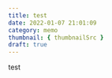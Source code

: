 ```yaml
---
title: test
date: 2022-01-07 21:01:09
category: memo
thumbnail: { thumbnailSrc }
draft: true
---
```


test